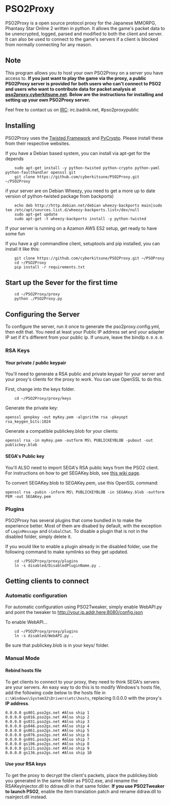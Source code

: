 # PSO2Proxy
PSO2Proxy is a open source protocol proxy for the Japanese MMORPG, Phantasy Star Online 2 written in python. It allows the game's packet data to be unencrypted, logged, parsed and modified to both the client and server. It can also be used to connect to the game's servers if a client is blocked from normally connecting for any reason.

## Note
This program allows you to host your own PSO2Proxy on a server you have access to. **If you just want to play the game via the proxy, a public PSO2Proxy server is provided for both users who can't connect to PSO2 and users who want to contribute data for packet analysis at [pso2proxy.cyberkitsune.net](http://pso2proxy.cyberkitsune.net/). Below are the instructions for installing and setting up your own PSO2Proxy server.**

Feel free to contact us on [IRC](irc://irc.badnik.net/pso2proxypublic): irc.badnik.net, #pso2proxypublic
## Installing
PSO2Proxy uses the [Twisted Framework](https://twistedmatrix.com/trac/) and [PyCrypto](https://www.dlitz.net/software/pycrypto/). Please install these from their respective websites.

If you have a Debian based system, you can install via apt-get for the depends

```
    sudo apt-get install -y python-twisted python-crypto python-yaml python-faulthandler openssl git
    git clone https://github.com/cyberkitsune/PSO2Proxy.git ~/PSO2Proxy
```


if your server are on Debian Wheezy, you need to get a more up to date version of python-twisted package from backports)
```
    echo deb http://http.debian.net/debian wheezy-backports main|sudo tee /etc/apt/sources.list.d/wheezy-backports.list>/dev/null
    sudo apt-get update
    sudo apt-get -t wheezy-backports install -y python-twisted
```

If your server is running on a Azamon AWS ES2 setup, get ready to have some fun



If you have a git commandline client, setuptools and pip installed, you can install it like this:

```
    git clone https://github.com/cyberkitsune/PSO2Proxy.git ~/PSOProxy
    cd ~/PSO2Proxy
    pip install -r requirements.txt
```

## Start up the Sever for the first time
```
    cd ~/PSO2Proxy/proxy
    python ./PSO2Proxy.py
```

## Configuring the Server
To configure the server, run it once to generate the pso2proxy.config.yml, then edit that. You need at least your Public IP address set and your adapter IP set if it's different from your public ip. If unsure, leave the bindIp `0.0.0.0`.
### RSA Keys
#### Your private / public keypair
You'll need to generate a RSA public and private keypair for your server and your proxy's clients for the proxy to work. You can use OpenSSL to do this.

First, change into the keys folder.
```
    cd ~/PSO2Proxy/proxy/keys
```

Generate the private key:

`openssl genpkey -out myKey.pem -algorithm rsa -pkeyopt rsa_keygen_bits:1024`

Generate a compatible publickey.blob for your clients:

`openssl rsa -in myKey.pem -outform MS\ PUBLICKEYBLOB -pubout -out publickey.blob`
#### SEGA's Public key
You'll ALSO need to import SEGA's RSA public keys from the PSO2 client. For instructions on how to get SEGAKey.blob, see [this wiki page](https://github.com/cyberkitsune/PSO2Proxy/wiki/Getting-SEGA's-RSA-Keys).

To convert SEGAKey.blob to SEGAKey.pem, use this OpenSSL command:

`openssl rsa -pubin -inform MS\ PUBLICKEYBLOB -in SEGAKey.blob -outform PEM -out SEGAKey.pem`
### Plugins
PSO2Proxy has several plugins that come bundled in to make the experience better. Most of them are disabed by default, with the exception of `LoginMessage` and `GlobalChat`. To disable a plugin that is not in the disabled folder, simply delete it.

If you would like to enable a plugin already in the disabled folder, use the following command to make symlinks so they get updated.
```
    cd ~/PSO2Proxy/proxy/plugins
    ln -s disabled/DisabledPluginName.py .
```
## Getting clients to connect
### Automatic configuration
For automatic configuration using PSO2Tweaker, simply enable WebAPI.py and point the tweaker to http://your.ip.addr.here:8080/config.json

To enable WebAPI...
```
    cd ~/PSO2Proxy/proxy/plugins
    ln -s disabled/WebAPI.py .
```
Be sure that publickey.blob is in your keys/ folder.
### Manual Mode
#### Rebind hosts file
To get clients to connect to your proxy, they need to think SEGA's servers are your servers. An easy way to do this is to modify Windows's hosts file, add the following code below to the hosts file in `c:\Windows\System32\Drivers\etc\hosts`, replacing 0.0.0.0 with the proxy's **IP address**.
```
0.0.0.0 gs001.pso2gs.net #Also ship 1
0.0.0.0 gs016.pso2gs.net #Also ship 2
0.0.0.0 gs031.pso2gs.net #Also ship 3
0.0.0.0 gs046.pso2gs.net #Also ship 4
0.0.0.0 gs061.pso2gs.net #Also ship 5
0.0.0.0 gs076.pso2gs.net #Also ship 6
0.0.0.0 gs091.pso2gs.net #Also ship 7
0.0.0.0 gs106.pso2gs.net #Also ship 8
0.0.0.0 gs121.pso2gs.net #Also ship 9
0.0.0.0 gs136.pso2gs.net #Also ship 10
```
#### Use your RSA keys
To get the proxy to decrypt the client's packets, place the publickey.blob you generated in the same folder as PSO2.exe, and rename the RSAKeyInjector.dll to ddraw.dll in that same folder. **If you use PSO2Tweaker to launch PSO2**, enable the item translation patch and rename ddraw.dll to rsainject.dll instead.

